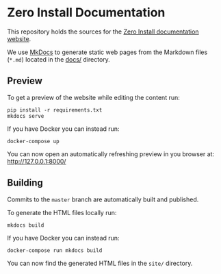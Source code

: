 # Zero Install Documentation

This repository holds the sources for the [Zero Install documentation website](https://docs.0install.net/).

We use [MkDocs](http://www.mkdocs.org/) to generate static web pages from the Markdown files (`*.md`) located in the [docs/](docs/) directory.

## Preview

To get a preview of the website while editing the content run:

    pip install -r requirements.txt
    mkdocs serve

If you have Docker you can instead run:

    docker-compose up

You can now open an automatically refreshing preview in you browser at: http://127.0.0.1:8000/

## Building

Commits to the `master` branch are automatically built and published.

To generate the HTML files locally run:

    mkdocs build

If you have Docker you can instead run:

    docker-compose run mkdocs build

You can now find the generated HTML files in the `site/` directory.
